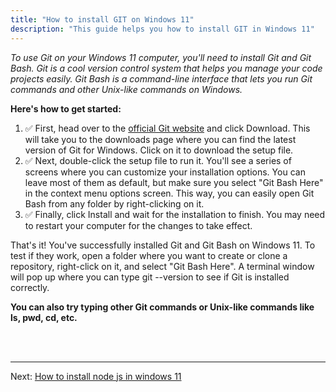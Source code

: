 ```yaml
---
title: "How to install GIT on Windows 11"
description: "This guide helps you how to install GIT in Windows 11"
---
```

*To use Git on your Windows 11 computer, you'll need to install Git and Git Bash. Git is a cool version control system that helps you manage your code projects easily. Git Bash is a command-line interface that lets you run Git commands and other Unix-like commands on Windows.*

**Here's how to get started:**

1. ✅ First, head over to the <a href="https://git-scm.com" target="_blank">official Git website</a> and click Download. This will take you to the downloads page where you can find the latest version of Git for Windows. Click on it to download the setup file.
2. ✅ Next, double-click the setup file to run it. You'll see a series of screens where you can customize your installation options. You can leave most of them as default, but make sure you select "Git Bash Here" in the context menu options screen. This way, you can easily open Git Bash from any folder by right-clicking on it.
3. ✅ Finally, click Install and wait for the installation to finish. You may need to restart your computer for the changes to take effect.

That's it! You've successfully installed Git and Git Bash on Windows 11. To test if they work, open a folder where you want to create or clone a repository, right-click on it, and select "Git Bash Here". A terminal window will pop up where you can type git --version to see if Git is installed correctly.

**You can also try typing other Git commands or Unix-like commands like ls, pwd, cd, etc.**

<br /><br />
***
Next: [How to install node js in windows 11](/en/install-nodejs-windows-11)